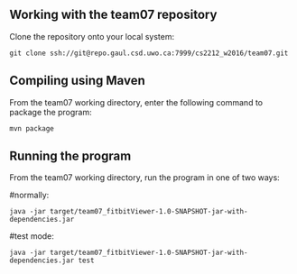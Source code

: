 ## Working with the team07 repository

Clone the repository onto your local system:

```
git clone ssh://git@repo.gaul.csd.uwo.ca:7999/cs2212_w2016/team07.git
```



## Compiling using Maven

From the team07 working directory, enter the following command to package the program:

```
mvn package
```



## Running the program

From the team07 working directory, run the program in one of two ways:

#normally:

```
java -jar target/team07_fitbitViewer-1.0-SNAPSHOT-jar-with-dependencies.jar
```

#test mode:

```
java -jar target/team07_fitbitViewer-1.0-SNAPSHOT-jar-with-dependencies.jar test
```